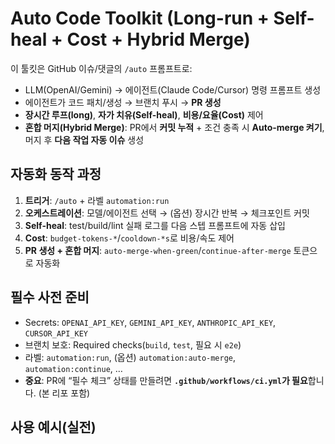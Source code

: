 # Auto Code Toolkit (Long-run + Self-heal + Cost + Hybrid Merge)

이 툴킷은 GitHub 이슈/댓글의 `/auto` 프롬프트로:
- LLM(OpenAI/Gemini) → 에이전트(Claude Code/Cursor) 명령 프롬프트 생성
- 에이전트가 코드 패치/생성 → 브랜치 푸시 → **PR 생성**
- **장시간 루프(long)**, **자가 치유(Self-heal)**, **비용/요율(Cost)** 제어
- **혼합 머지(Hybrid Merge)**: PR에서 **커밋 누적** + 조건 충족 시 **Auto-merge 켜기**, 머지 후 **다음 작업 자동 이슈** 생성

## 자동화 동작 과정
1. **트리거**: `/auto` + 라벨 `automation:run`
2. **오케스트레이션**: 모델/에이전트 선택 → (옵션) 장시간 반복 → 체크포인트 커밋
3. **Self-heal**: test/build/lint 실패 로그를 다음 스텝 프롬프트에 자동 삽입
4. **Cost**: `budget-tokens-*`/`cooldown-*s`로 비용/속도 제어
5. **PR 생성 + 혼합 머지**: `auto-merge-when-green`/`continue-after-merge` 토큰으로 자동화

## 필수 사전 준비
- Secrets: `OPENAI_API_KEY`, `GEMINI_API_KEY`, `ANTHROPIC_API_KEY`, `CURSOR_API_KEY`
- 브랜치 보호: Required checks(`build`, `test`, 필요 시 `e2e`)
- 라벨: `automation:run`, (옵션) `automation:auto-merge`, `automation:continue`, …
- **중요**: PR에 “필수 체크” 상태를 만들려면 **`.github/workflows/ci.yml`가 필요**합니다. (본 리포 포함)

## 사용 예시(실전)
